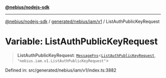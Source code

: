 [**@nebius/nodejs-sdk**](../../../../../README.md)

---

[@nebius/nodejs-sdk](../../../../../README.md) / [generated/nebius/iam/v1](../README.md) / ListAuthPublicKeyRequest

# Variable: ListAuthPublicKeyRequest

> **ListAuthPublicKeyRequest**: [`MessageFns`](../../../../../runtime/protos/core/interfaces/MessageFns.md)\<[`ListAuthPublicKeyRequest`](../interfaces/ListAuthPublicKeyRequest.md), `"nebius.iam.v1.ListAuthPublicKeyRequest"`\>

Defined in: src/generated/nebius/iam/v1/index.ts:3882
